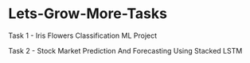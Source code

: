 # Lets-Grow-More-Tasks

Task 1 - Iris Flowers Classification ML Project

Task 2 - Stock Market Prediction And Forecasting Using Stacked LSTM
